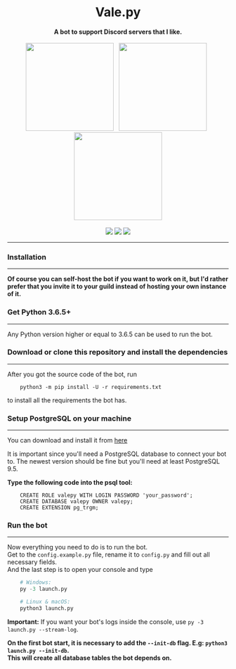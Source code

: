 <div align="center">
  <h1>Vale.py</h1>
  <strong>A bot to support Discord servers that I like.</strong>
  <br><br>
  <a href="https://github.com/itsVale/Vale.py/wiki"><img src="https://user-images.githubusercontent.com/38182450/43689699-b822f4fe-98fe-11e8-89c9-5fa5da75d088.png" width="200" /></a> &nbsp;
  <a href="#"><img src="https://user-images.githubusercontent.com/38182450/43689793-c45cbea2-98ff-11e8-828a-53d29f425d9c.png" width="200" /></a> &nbsp;
  <a href="https://discordapp.com/oauth2/authorize?client_id=458286335304794127&scope=bot&permissions=281143415"><img src="https://user-images.githubusercontent.com/38182450/43689573-e7e657aa-98fc-11e8-84a4-38d99df2dade.png" width="200" /></a><br><br>
  <a class="badge-ci-passing" href="https://travis-ci.com/itsVale/Vale.py"><img src="https://travis-ci.com/itsVale/Vale.py.svg?branch=master" /></a>
  <a href="https://codeclimate.com/github/itsVale/Vale.py/maintainability"><img src="https://api.codeclimate.com/v1/badges/31d858820986fa7b3a34/maintainability" /></a>
  <a class="badge-align" href="https://www.codacy.com/app/itsVale/Vale.py?utm_source=github.com&amp;utm_medium=referral&amp;utm_content=itsVale/Vale.py&amp;utm_campaign=Badge_Grade"><img src="https://api.codacy.com/project/badge/Grade/cf549d36684740199c1a98f33f57f415"/></a>
</div>

---

### Installation
___
**Of course you can self-host the bot if you want to work on it, but I'd
rather prefer that you invite it to your guild instead of hosting your
own instance of it.**

### Get Python 3.6.5+
___
Any Python version higher or equal to 3.6.5 can be used to run the bot.

### Download or clone this repository and install the dependencies
___
After you got the source code of the bot, run

```$sql
    python3 -m pip install -U -r requirements.txt
```

to install all the requirements the bot has.

### Setup PostgreSQL on your machine
___
You can download and install it from [here](https://www.postgresql.org/)

It is important since you'll need a PostgreSQL database to connect your bot to.
The newest version should be fine but you'll need at least PostgreSQL 9.5.

__Type the following code into the psql tool:__
```$sql
    CREATE ROLE valepy WITH LOGIN PASSWORD 'your_password';
    CREATE DATABASE valepy OWNER valepy;
    CREATE EXTENSION pg_trgm;
```

### Run the bot
___
Now everything you need to do is to run the bot.  
Get to the `config.example.py` file, rename it to `config.py` and fill out all necessary fields.  
And the last step is to open your console and type
```python
    # Windows:
    py -3 launch.py

    # Linux & macOS:
    python3 launch.py
```
**Important:** If you want your bot's logs inside the console, use `py -3 launch.py --stream-log`.

**On the first bot start, it is necessary to add the `--init-db` flag. E.g: `python3 launch.py --init-db`.  
This will create all database tables the bot depends on.**